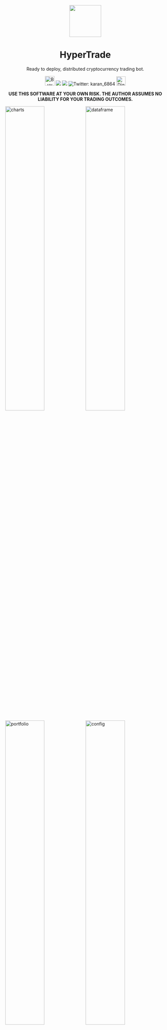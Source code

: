 <p align="center">
  <img width="100px" src="./assets/logo.png">
  <h1 align="center">HyperTrade</h1>
  <p align="center">Ready to deploy, distributed cryptocurrency trading bot.</p>
</p>

<p align="center">
<a href="https://www.buymeacoffee.com/karanps" target="_blank"><img height="30px" src="https://www.buymeacoffee.com/assets/img/guidelines/download-assets-sm-1.svg" alt="Buy Me A Coffee" ></a>
<img src="https://img.shields.io/github/workflow/status/karanpratapsingh/HyperTrade/Build?style=for-the-badge" />
<img src="https://img.shields.io/badge/License-GPL-red.svg?style=for-the-badge" />
<img alt="Twitter: karan_6864" src="https://img.shields.io/twitter/follow/karan_6864.svg?style=for-the-badge&logo=TWITTER&logoColor=FFFFFF&labelColor=00aced&logoWidth=20&color=00aced" target="_blank" />
<img height="29px" src="https://web-platforms.sfo2.digitaloceanspaces.com/WWW/Badge%203.svg" alt="DigitalOcean Referral Badge" />

<br />

<p align="center">
<b>USE THIS SOFTWARE AT YOUR OWN RISK. THE AUTHOR ASSUMES NO LIABILITY FOR YOUR TRADING OUTCOMES.</b>

<br />

<img width="49.5%" src="./assets/screenshots/dashboard/charts.png" alt="charts" /> <img width="49.5%" src="./assets/screenshots/dashboard/dataframe.png" alt="dataframe" />
<img width="49.5%" src="./assets/screenshots/dashboard/portfolio.png" alt="portfolio" /> <img width="49.5%" src="./assets/screenshots/dashboard/config.png" alt="config" />
<img width="34%" src="./assets/screenshots/dashboard/config-strategy.png" alt="config-strategy" /> <img width="34%" src="./assets/screenshots/dashboard/charts-indicators.png" alt="charts-indicators" /> <img width="30.6%" src="./assets/screenshots/bot/telegram.png" alt="telegram" />

## 📖 Contents

- [Overview](#overview)
- [Motivation](#motivation)
- [Features](#features)
- [Technologies](#technologies)
- [Architecture](#architecture)
- [Getting Started](#getting-started)
- [Customization](#customization)
- [Usage](#usage)
  - [Telegram](#telegram)
  - [Web](#web)
- [Deployment](#deployment)
- [Contribute](#contribute)
- [License](#license)

## 🔍 Overview <a id="overview" />

Here's a short overview of the project.

[![overview](https://user-images.githubusercontent.com/29705703/160863938-a8350ddd-5bf7-442e-beb9-fe590b28a725.png)](https://youtu.be/jHBlUlIY4AQ)

## 💡 Motivation <a id="motivation" />

A few months ago I got into the crypto market. It was all new and fascinating to me. The idea of this project originally came from a script I used to automate buying and selling of fiat assets.

I was curious and wanted to scale it into a real system that can execute trades for me. I had a lot of fun building this. I got to play with lots of different technologies while growing my financial knowledge.

Feel free to [reach out](https://karanpratapsingh.com?action=contact) to me if you have any additional questions. There are lots of fixes and features to be done!

_It is important to note that this project is under active development and was developed as an experiment. Currently, only [Binance](https://binance.com/) is supported but contributions are welcome!_

**Please leave a ⭐ as motivation or support by [donating](https://www.buymeacoffee.com/karanps) if you liked the idea 😄**

## ✨ Features <a id="features" />

This system has lots of features such as:

- **Web UI**: Real-time access to charts, technical indicators, and portfolio.

- **Configurable**: Supports assets and strategies customization easily without touching any code!

- **Portable**: Export your trades and real-time data frame to CSV.

- **Multiple Assets**: Trade multiple crypto assets simultaneously!

- **Telegram Support**: On the move? Use [Telegram](#telegram) bot to receive real-time notifications and much more.

- **Ready to deploy**: Comes with [Infrastructure as Code](https://dev.to/karanpratapsingh/introduction-to-infrastructure-as-code-with-terraform-4f29) which is ready to deploy to [Digital Ocean](https://www.digitalocean.com/).

- **Easy to upgrade**: Modify the system easily to your needs.

## ⚡️ Technologies <a id="technologies" />

<img width="98%" src="./assets/diagrams/stack.png" alt="stack" />

## 🏭 Architecture <a id="architecture" />

It's a microservices based architecture with event driven approach for decoupling. It uses distributed streams and messaging which keeps the system simple yet robust to make sure it can grow in the future.

<img width="60%" src="./assets/diagrams/architecture.png" alt="architecture" /> <img width="37.45%" src="./assets/diagrams/k8s.png" alt="k8s" />

_Note: Kubernetes diagram was generated using [Lens - The Kubernetes IDE](https://github.com/nevalla/lens-resource-map-extension/)_

**Why so many technologies?**

This started as an all Go project, but then I decided to add Python to the mix as it has a really good ecosystem for technical indicators and mathematical use cases.

For the web, I used React as it's easy and TypeScript provides some sanity to JavaScript projects!

Nginx and Postgres fit right in as the use case grew. As always, use what's right for the project!

**Why event driven?**

Originally I made this using HTTP REST, but systems like this are event driven by nature. Plus this approach helps to decouple services even more.

**How do services communicate?**

All the messaging infrastructure use cases are handled by [NATS](https://nats.io). Inter-service communications are mainly via publish-subscribe and request-reply patterns. Essentially, NATS acts as our service mesh!

We also use [JetStream](https://docs.nats.io/nats-concepts/jetstream) for real-time, persisted data streams.

<img width="55%" src="https://user-images.githubusercontent.com/29705703/156038663-61d9c242-de32-41da-9a59-a2452a0ead11.png" alt="publish-subscribe" /> <img width="43.85%" src="https://user-images.githubusercontent.com/29705703/156039685-bb32987e-a11f-4246-a6fa-1d74f6388119.png" alt="request-reply" />

_Read more about [Distributed communication patterns with NATS](https://dev.to/karanpratapsingh/distributed-communication-patterns-with-nats-g17)_

**Why Kubernetes? Isn't it overkill?**

I agree! Kubernetes can be bit overkill, especially for this project. But my goal here was to keep it cloud agnostic, even though it was very tempting to just spin up AWS lambdas with event bridge.

## 🍕 Getting Started <a id="getting-started" />

Here we will setup our development environment. But first, we will need to install the following tools.

**Tools**

- [Minikube](https://minikube.sigs.k8s.io/docs/start/)
- [Skaffold](https://skaffold.dev/docs/install/)
- [Helm](https://helm.sh/docs/intro/install/)
- [Go >= 1.18](https://go.dev/doc/install)
- [Node >= 16.14](https://nodejs.org/en/download/)
- [Python >= 3.10](https://www.python.org/downloads/)
- [yq](https://github.com/mikefarah/yq)
- [volta](https://volta.sh/)
- [doctl](https://github.com/digitalocean/doctl)

**Steps**

- Once all the tools are installed, execute `make prepare` to prepare the local environment.
- Create a `infrastructure/k8s/env.yaml` to similar structure as `infrastructure/k8s/env.example.yaml` and [follow this guide](./docs/secrets-setup.md).
- Review the configuration in `services/exchange/config.json`
- Start development with `make dev` command.
- Use `make stop` to stop the local minikube cluster.

## 🛠 Customization <a id="customization" />

We can customize trading strategies either via web app or `services/exchange/config.json` directly.

Currently, only few trading strategies like RSI and MACD are supported and I plan to add more soon. 

<img width="60%" src="./assets/screenshots/dashboard/config-strategy.png" alt="config-strategy" />

## 📚 Usage <a id="usage" />

### 💬 Telegram <a id="telegram" />

Telegram bot helps us to interact with the system easily and receive real-time notifications.

**Commands**

The telegram bot supports the following commands:

<img src="./assets/screenshots/bot/telegram-commands.png" alt="telegram-commands" />

- **`/configs`**: Get asset configurations.
- **`/balance`**: Get current account balance.
- **`/positions`**: Get actively held positions.
- **`/stats`**: Get portfolio statistics.
- **`/enable`**: Enable trading for a symbol.
- **`/disable`**: Disable trading for a symbol.
- **`/dump`**: Dump all the positions for a symbol.

_Note: `enable`, `disable` and `dump` commands are symbol specific, and are executed as `/cmd symbol`. Example, `/enable ETHUSDT`_

### 💻 Web <a id="web" />

Since this application deals with sensitive financial data, it is **not recommended** to expose it via ingress unless we have proper RBAC authorization in place. Hence, it is recommended to connect to it via port-forwarding on your local machine.

**Steps**

- Connect to the application via port-forwarding using `make connect` command.

_Note: Make sure `doctl` is authenticated, and we're using the correct k8s cluster name._

- Open `localhost:8080` to see the web interface.

- Once done, use the `make disconnect` command to remove the kubectl context from your machine.

_Note: It is recommended to use the telegram bot over the user interface on non-secure systems._

## 🚀 Deployment <a id="deployment" />

Deployments can be done via `deploy.yml` Github actions to our [Digital Ocean](https://www.digitalocean.com/) Kubernetes cluster. But first, we will need to provision our infrastructure.

_Important: Infrastructure we're about to provision has its own cost!_

**Tools**

- [Terraform](https://learn.hashicorp.com/tutorials/terraform/install-cli)

**Steps**

- Create and export a [GITHUB_TOKEN](https://docs.github.com/en/packages/working-with-a-github-packages-registry/working-with-the-container-registry#authenticating-to-the-container-registry) to access our Github container registry.

```
$ export TF_VAR_GHCR_TOKEN=value-of-your-token
```

- Get an API token from DigitalOcean [dashboard](https://cloud.digitalocean.com/account/api/tokens) and export it temporarily for terraform.

```
$ export DIGITALOCEAN_TOKEN=value-of-your-token
```

- Apply the Terraform configuration.

```
$ cd infrastructure
$ terraform init
$ terraform apply
```

- Go to Github and add `GHCR_TOKEN` and `DIGITALOCEAN_TOKEN` to your repository secrets for Github actions.
- Generate `base64` string of your secrets, and add it as `APP_SECRETS` to your repository secrets for Github actions.

```
$ cat infrastructure/k8s/env.yaml | base64
```

- Go to the actions tab and run the `Build and Deploy` action.

- Once the deploy is complete, our application will be deployed in the `hypertrade` namespace on Kubernetes.

_Note: If you want to change the name of the project, make sure to update all the associated Kubernetes manifest files, skaffold config, nginx config etc._

## 👏 Contribute <a id="contribute" />

Contributions are welcome as always, before submitting a new PR please make sure to open a new issue so community members can discuss it.

Additionally, you might find existing open issues which can help with improvements.

This project follows a standard [code of conduct](./CODE_OF_CONDUCT.md) so that you can understand what actions will and will not be tolerated.

## 📄 License <a id="license" />

This project is GPL-3.0 licensed, as found in the [LICENSE](./LICENSE)
